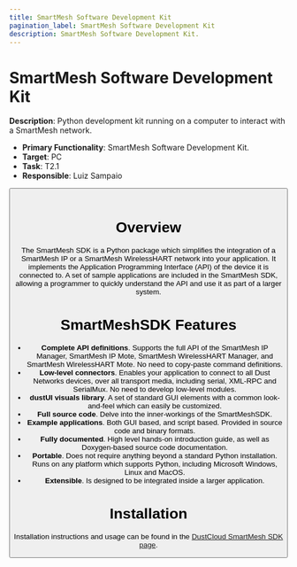 ```yaml
---
title: SmartMesh Software Development Kit
pagination_label: SmartMesh Software Development Kit
description: SmartMesh Software Development Kit.
---
```


# SmartMesh Software Development Kit

**Description**: Python development kit running on a computer to interact with a SmartMesh network.

* **Primary Functionality**: SmartMesh Software Development Kit.
* **Target**: PC
* **Task**: T2.1
* **Responsible**: Luiz Sampaio

<Button label="🔗 dustcloud/smartmeshsdk" link="https://github.com/dustcloud/smartmeshsdk" block /><br />

# Overview

The SmartMesh SDK is a Python package which simplifies the integration of a SmartMesh IP or a SmartMesh WirelessHART
network into your application. It implements the Application Programming Interface (API) of the device it is connected
to. A set of sample applications are included in the SmartMesh SDK, allowing a programmer to quickly understand the API
and use it as part of a larger system.

# SmartMeshSDK Features

* **Complete API definitions**. Supports the full API of the SmartMesh IP Manager, SmartMesh IP Mote, SmartMesh
WirelessHART Manager, and SmartMesh WirelessHART Mote. No need to copy-paste command definitions.
* **Low-level connectors**. Enables your application to connect to all Dust Networks devices, over all transport media,
including serial, XML-RPC and SerialMux. No need to develop low-level modules.
* **dustUI visuals library**. A set of standard GUI elements with a common look-and-feel which can easily be customized.
* **Full source code**. Delve into the inner-workings of the SmartMeshSDK.
* **Example applications**. Both GUI based, and script based. Provided in source code and binary formats.
* **Fully documented**. High level hands-on introduction guide, as well as Doxygen-based source code documentation.
* **Portable**. Does not require anything beyond a standard Python installation. Runs on any platform which supports
Python, including Microsoft Windows, Linux and MacOS.
* **Extensible**. Is designed to be integrated inside a larger application.

# Installation

Installation instructions and usage can be found in the
[DustCloud SmartMesh SDK page](https://dustcloud.atlassian.net/wiki/spaces/SMSDK/overview).
